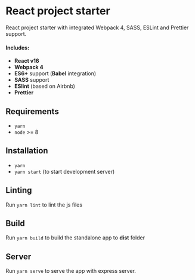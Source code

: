 # React project starter

React project starter with integrated Webpack 4, SASS, ESLint and Prettier support.

#### Includes:

* **React v16**
* **Webpack 4**
* **ES6+** support (**Babel** integration)
* **SASS** support
* **ESlint** (based on Airbnb)
* **Prettier**

## Requirements

* `yarn`
* `node` >= 8

## Installation

* `yarn`
* `yarn start` (to start development server)

## Linting

Run `yarn lint` to lint the js files

## Build

Run `yarn build` to build the standalone app to **dist** folder

## Server

Run `yarn serve` to serve the app with express server.
